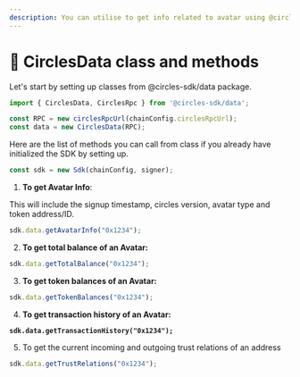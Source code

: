 ```yaml
---
description: You can utilise to get info related to avatar using @circles-sdk/data class.
---
```


# 📝 CirclesData class and methods

Let's start by setting up classes from @circles-sdk/data package.

```javascript
import { CirclesData, CirclesRpc } from '@circles-sdk/data';
```

```javascript
const RPC = new circlesRpcUrl(chainConfig.circlesRpcUrl);
const data = new CirclesData(RPC);
```

Here are the list of methods you can call from class if you already have initialized the SDK by setting up.

```javascript
const sdk = new Sdk(chainConfig, signer);
```

1. **To get Avatar Info**:&#x20;

This will include the signup timestamp, circles version, avatar type and token address/ID.

```javascript
sdk.data.getAvatarInfo("0x1234");
```

2. **To get total balance of an Avatar:**&#x20;

```javascript
sdk.data.getTotalBalance("0x1234");
```

3. **To get token balances of an Avatar:**

```javascript
sdk.data.getTokenBalances("0x1234");
```

4. **To get transaction history of an Avatar:**

<pre class="language-javascript"><code class="lang-javascript"><strong>sdk.data.getTransactionHistory("0x1234");
</strong></code></pre>

5. To get the current incoming and outgoing trust relations of an address

```javascript
sdk.data.getTrustRelations("0x1234");
```
